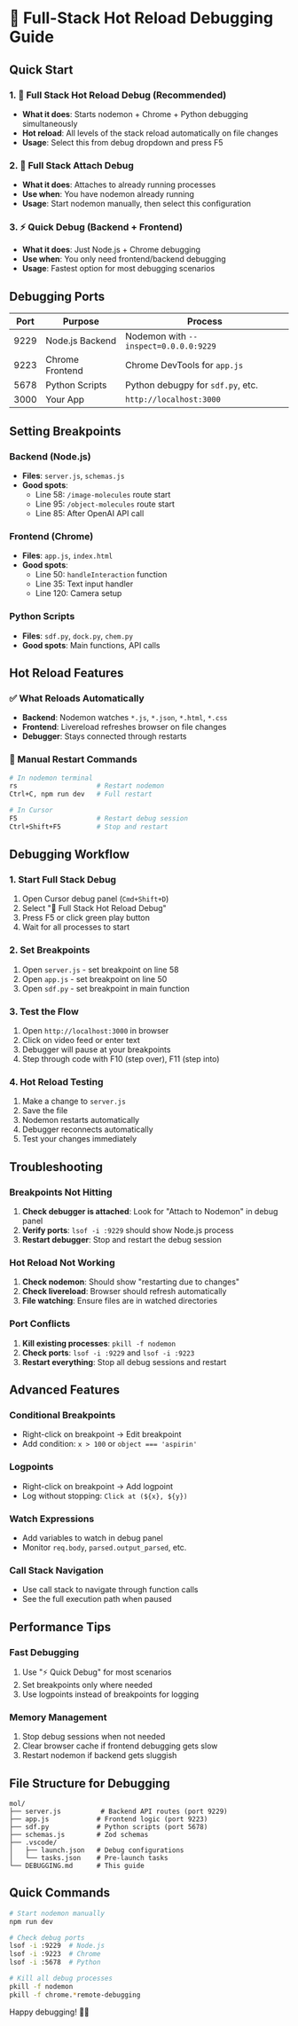 # 🚀 Full-Stack Hot Reload Debugging Guide

## Quick Start

### 1. **🚀 Full Stack Hot Reload Debug** (Recommended)
- **What it does**: Starts nodemon + Chrome + Python debugging simultaneously
- **Hot reload**: All levels of the stack reload automatically on file changes
- **Usage**: Select this from debug dropdown and press F5

### 2. **🔗 Full Stack Attach Debug**
- **What it does**: Attaches to already running processes
- **Use when**: You have nodemon already running
- **Usage**: Start nodemon manually, then select this configuration

### 3. **⚡ Quick Debug (Backend + Frontend)**
- **What it does**: Just Node.js + Chrome debugging
- **Use when**: You only need frontend/backend debugging
- **Usage**: Fastest option for most debugging scenarios

## Debugging Ports

| Port | Purpose | Process |
|------|---------|---------|
| 9229 | Node.js Backend | Nodemon with `--inspect=0.0.0.0:9229` |
| 9223 | Chrome Frontend | Chrome DevTools for `app.js` |
| 5678 | Python Scripts | Python debugpy for `sdf.py`, etc. |
| 3000 | Your App | `http://localhost:3000` |

## Setting Breakpoints

### Backend (Node.js)
- **Files**: `server.js`, `schemas.js`
- **Good spots**: 
  - Line 58: `/image-molecules` route start
  - Line 95: `/object-molecules` route start
  - Line 85: After OpenAI API call

### Frontend (Chrome)
- **Files**: `app.js`, `index.html`
- **Good spots**:
  - Line 50: `handleInteraction` function
  - Line 35: Text input handler
  - Line 120: Camera setup

### Python Scripts
- **Files**: `sdf.py`, `dock.py`, `chem.py`
- **Good spots**: Main functions, API calls

## Hot Reload Features

### ✅ What Reloads Automatically
- **Backend**: Nodemon watches `*.js`, `*.json`, `*.html`, `*.css`
- **Frontend**: Livereload refreshes browser on file changes
- **Debugger**: Stays connected through restarts

### 🔄 Manual Restart Commands
```bash
# In nodemon terminal
rs                    # Restart nodemon
Ctrl+C, npm run dev   # Full restart

# In Cursor
F5                    # Restart debug session
Ctrl+Shift+F5         # Stop and restart
```

## Debugging Workflow

### 1. Start Full Stack Debug
1. Open Cursor debug panel (`Cmd+Shift+D`)
2. Select "🚀 Full Stack Hot Reload Debug"
3. Press F5 or click green play button
4. Wait for all processes to start

### 2. Set Breakpoints
1. Open `server.js` - set breakpoint on line 58
2. Open `app.js` - set breakpoint on line 50
3. Open `sdf.py` - set breakpoint in main function

### 3. Test the Flow
1. Open `http://localhost:3000` in browser
2. Click on video feed or enter text
3. Debugger will pause at your breakpoints
4. Step through code with F10 (step over), F11 (step into)

### 4. Hot Reload Testing
1. Make a change to `server.js`
2. Save the file
3. Nodemon restarts automatically
4. Debugger reconnects automatically
5. Test your changes immediately

## Troubleshooting

### Breakpoints Not Hitting
1. **Check debugger is attached**: Look for "Attach to Nodemon" in debug panel
2. **Verify ports**: `lsof -i :9229` should show Node.js process
3. **Restart debugger**: Stop and restart the debug session

### Hot Reload Not Working
1. **Check nodemon**: Should show "restarting due to changes"
2. **Check livereload**: Browser should refresh automatically
3. **File watching**: Ensure files are in watched directories

### Port Conflicts
1. **Kill existing processes**: `pkill -f nodemon`
2. **Check ports**: `lsof -i :9229` and `lsof -i :9223`
3. **Restart everything**: Stop all debug sessions and restart

## Advanced Features

### Conditional Breakpoints
- Right-click on breakpoint → Edit breakpoint
- Add condition: `x > 100` or `object === 'aspirin'`

### Logpoints
- Right-click on breakpoint → Add logpoint
- Log without stopping: `Click at (${x}, ${y})`

### Watch Expressions
- Add variables to watch in debug panel
- Monitor `req.body`, `parsed.output_parsed`, etc.

### Call Stack Navigation
- Use call stack to navigate through function calls
- See the full execution path when paused

## Performance Tips

### Fast Debugging
1. Use "⚡ Quick Debug" for most scenarios
2. Set breakpoints only where needed
3. Use logpoints instead of breakpoints for logging

### Memory Management
1. Stop debug sessions when not needed
2. Clear browser cache if frontend debugging gets slow
3. Restart nodemon if backend gets sluggish

## File Structure for Debugging

```
mol/
├── server.js          # Backend API routes (port 9229)
├── app.js            # Frontend logic (port 9223)
├── sdf.py            # Python scripts (port 5678)
├── schemas.js        # Zod schemas
├── .vscode/
│   ├── launch.json   # Debug configurations
│   └── tasks.json    # Pre-launch tasks
└── DEBUGGING.md      # This guide
```

## Quick Commands

```bash
# Start nodemon manually
npm run dev

# Check debug ports
lsof -i :9229  # Node.js
lsof -i :9223  # Chrome
lsof -i :5678  # Python

# Kill all debug processes
pkill -f nodemon
pkill -f chrome.*remote-debugging
```

Happy debugging! 🐛✨ 